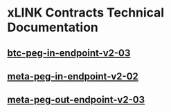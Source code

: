 # xLINK Contracts Technical Documentation

## [btc-peg-in-endpoint-v2-03](btc-peg-in-endpoint-v2-03.md)

## [meta-peg-in-endpoint-v2-02](meta-peg-in-endpoint-v2-02.md)

## [meta-peg-out-endpoint-v2-03](meta-peg-out-endpoint-v2-03.md)
